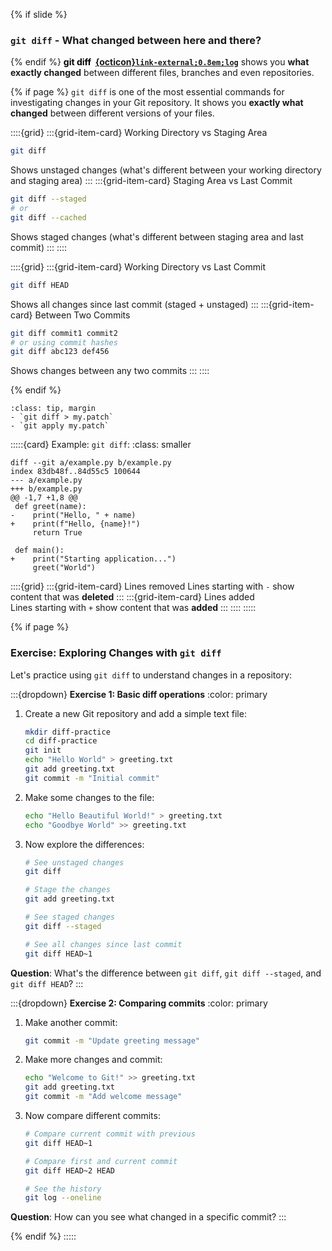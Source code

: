 {% if slide %}
### `git diff` -  What changed between here and there?
{% endif %}
<strong style="color:black">git diff &nbsp;[{octicon}`link-external;0.8em;log`](https://git-scm.com/docs/git-diff)</strong> shows you **what exactly changed** between different files, branches and even repositories. 

{% if page %}
`git diff` is one of the most essential commands for investigating changes in your Git repository. It shows you **exactly what changed** between different versions of your files.

::::{grid}
:::{grid-item-card} Working Directory vs Staging Area
```bash
git diff
```
Shows unstaged changes (what's different between your working directory and staging area)
:::
:::{grid-item-card} Staging Area vs Last Commit
```bash
git diff --staged
# or
git diff --cached
```
Shows staged changes (what's different between staging area and last commit)
:::
::::

::::{grid}
:::{grid-item-card} Working Directory vs Last Commit
```bash
git diff HEAD
```
Shows all changes since last commit (staged + unstaged)
:::
:::{grid-item-card} Between Two Commits
```bash
git diff commit1 commit2
# or using commit hashes
git diff abc123 def456
```
Shows changes between any two commits
:::
::::

{% endif %}
```{admonition} Create patches:
:class: tip, margin
- `git diff > my.patch`
- `git apply my.patch`
```

:::::{card} Example: `git diff`:
:class: smaller

```{code-block} diff
diff --git a/example.py b/example.py
index 83db48f..84d55c5 100644
--- a/example.py
+++ b/example.py
@@ -1,7 +1,8 @@
 def greet(name):
-    print("Hello, " + name)
+    print(f"Hello, {name}!")
     return True
 
 def main():
+    print("Starting application...")
     greet("World")
```

::::{grid}
:::{grid-item-card} <i class="fa-solid fa-minus"></i> Lines removed
Lines starting with `-` show content that was **deleted**
:::
:::{grid-item-card} <i class="fa-solid fa-plus"></i> Lines added  
Lines starting with `+` show content that was **added**
:::
::::
:::::

{% if page %}

### Exercise: Exploring Changes with `git diff`

Let's practice using `git diff` to understand changes in a repository:

:::{dropdown} **Exercise 1: Basic diff operations**
:color: primary

1. Create a new Git repository and add a simple text file:
   ```bash
   mkdir diff-practice
   cd diff-practice
   git init
   echo "Hello World" > greeting.txt
   git add greeting.txt
   git commit -m "Initial commit"
   ```

2. Make some changes to the file:
   ```bash
   echo "Hello Beautiful World!" > greeting.txt
   echo "Goodbye World" >> greeting.txt
   ```

3. Now explore the differences:
   ```bash
   # See unstaged changes
   git diff
   
   # Stage the changes
   git add greeting.txt
   
   # See staged changes
   git diff --staged
   
   # See all changes since last commit
   git diff HEAD~1
   ```

**Question**: What's the difference between `git diff`, `git diff --staged`, and `git diff HEAD`?
:::

:::{dropdown} **Exercise 2: Comparing commits**
:color: primary

1. Make another commit:
   ```bash
   git commit -m "Update greeting message"
   ```

2. Make more changes and commit:
   ```bash
   echo "Welcome to Git!" >> greeting.txt
   git add greeting.txt
   git commit -m "Add welcome message"
   ```

3. Now compare different commits:
   ```bash
   # Compare current commit with previous
   git diff HEAD~1
   
   # Compare first and current commit
   git diff HEAD~2 HEAD
   
   # See the history
   git log --oneline
   ```

**Question**: How can you see what changed in a specific commit?
:::

{% endif %}
:::::

